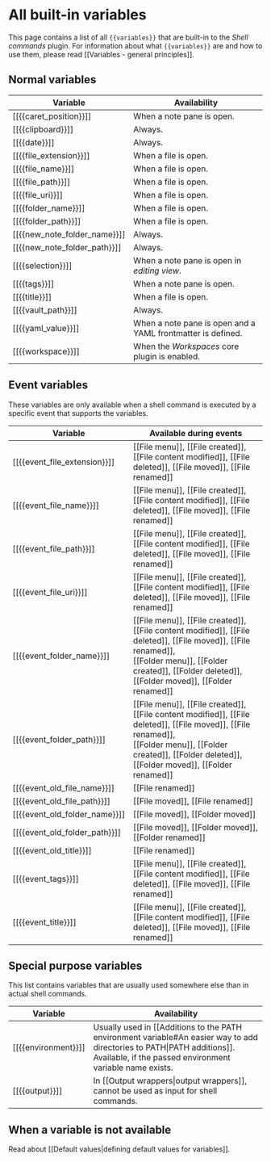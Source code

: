 # All built-in variables

This page contains a list of all `{{variables}}` that are built-in to the *Shell commands* plugin. For information about what `{{variables}}` are and how to use them, please read [[Variables - general principles]].

## Normal variables
| Variable                     | Availability                                                |
| ---------------------------- | ----------------------------------------------------------- |
| [[{{caret_position}}]]       | When a note pane is open.                                   |
| [[{{clipboard}}]]            | Always.                                                     |
| [[{{date}}]]                 | Always.                                                     |
| [[{{file_extension}}]]       | When a file is open.                                        |
| [[{{file_name}}]]            | When a file is open.                                        |
| [[{{file_path}}]]            | When a file is open.                                        |
| [[{{file_uri}}]]             | When a file is open.                                        |
| [[{{folder_name}}]]          | When a file is open.                                        |
| [[{{folder_path}}]]          | When a file is open.                                        |
| [[{{new_note_folder_name}}]] | Always.                                                     |
| [[{{new_note_folder_path}}]] | Always.                                                            |
| [[{{selection}}]]            | When a note pane is open in *editing view*.                 |
| [[{{tags}}]]                 | When a note pane is open.                                   |
| [[{{title}}]]                | When a file is open.                                        |
| [[{{vault_path}}]]           | Always.                                                     |
| [[{{yaml_value}}]]           | When a note pane is open and a YAML frontmatter is defined. |
| [[{{workspace}}]]            | When the *Workspaces* core plugin is enabled.               |

## Event variables
These variables are only available when a shell command is executed by a specific event that supports the variables.

| Variable                      | Available during events                                                                                                                                                                                          |
| ----------------------------- | ---------------------------------------------------------------------------------------------------------------------------------------------------------------------------------------------------------------- |
| [[{{event_file_extension}}]]  | [[File menu]], [[File created]], [[File content modified]], [[File deleted]], [[File moved]], [[File renamed]]                                                                                                   |
| [[{{event_file_name}}]]       | [[File menu]], [[File created]], [[File content modified]], [[File deleted]], [[File moved]], [[File renamed]]                                                                                                   |
| [[{{event_file_path}}]]       | [[File menu]], [[File created]], [[File content modified]], [[File deleted]], [[File moved]], [[File renamed]]                                                                                                   |
| [[{{event_file_uri}}]]        | [[File menu]], [[File created]], [[File content modified]], [[File deleted]], [[File moved]], [[File renamed]]                                                                                                   |
| [[{{event_folder_name}}]]     | [[File menu]], [[File created]], [[File content modified]], [[File deleted]], [[File moved]], [[File renamed]],<br>[[Folder menu]], [[Folder created]], [[Folder deleted]], [[Folder moved]], [[Folder renamed]] |
| [[{{event_folder_path}}]]     | [[File menu]], [[File created]], [[File content modified]], [[File deleted]], [[File moved]], [[File renamed]],<br>[[Folder menu]], [[Folder created]], [[Folder deleted]], [[Folder moved]], [[Folder renamed]] |
| [[{{event_old_file_name}}]]   | [[File renamed]]                                                                                                                                                                                                 |
| [[{{event_old_file_path}}]]   | [[File moved]], [[File renamed]]                                                                                                                                                                                 |
| [[{{event_old_folder_name}}]] | [[File moved]], [[Folder moved]]                                                                                                                                                                                 |
| [[{{event_old_folder_path}}]] | [[File moved]], [[Folder moved]], [[Folder renamed]]                                                                                                                                                             |
| [[{{event_old_title}}]]       | [[File renamed]]                                                                                                                                                                                                 |
| [[{{event_tags}}]]            | [[File menu]], [[File created]], [[File content modified]], [[File deleted]], [[File moved]], [[File renamed]]                                                                                                   |
| [[{{event_title}}]]           | [[File menu]], [[File created]], [[File content modified]], [[File deleted]], [[File moved]], [[File renamed]]                                                                                                   |

## Special purpose variables

This list contains variables that are usually used somewhere else than in actual shell commands.

| Variable            | Availability                                                                                                                                                                        |
| ------------------- | ----------------------------------------------------------------------------------------------------------------------------------------------------------------------------------- |
| [[{{environment}}]] | Usually used in [[Additions to the PATH environment variable#An easier way to add directories to PATH\|PATH additions]]. Available, if the passed environment variable name exists. |
| [[{{output}}]]      | In [[Output wrappers\|output wrappers]], cannot be used as input for shell commands.                                                                                                |

## When a variable is not available
Read about [[Default values|defining default values for variables]].